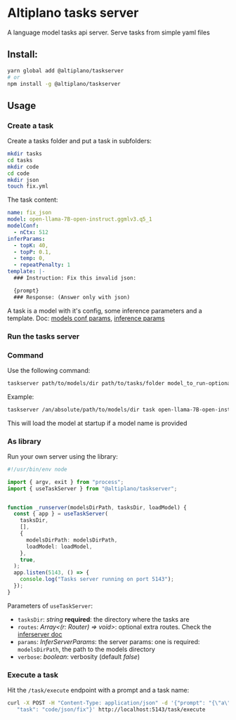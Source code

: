 # Altiplano tasks server

A language model tasks api server. Serve tasks from simple yaml files

## Install:

```bash
yarn global add @altiplano/taskserver
# or 
npm install -g @altiplano/taskserver
```

## Usage

### Create a task

Create a tasks folder and put a task in subfolders:

```bash
mkdir tasks
cd tasks
mkdir code
cd code
mkdir json
touch fix.yml
```

The task content:

```yaml
name: fix_json
model: open-llama-7B-open-instruct.ggmlv3.q5_1
modelConf:
  - nCtx: 512
inferParams:
  - topK: 40,
  - topP: 0.1,
  - temp: 0,
  - repeatPenalty: 1
template: |-
  ### Instruction: Fix this invalid json:

  {prompt}
  ### Response: (Answer only with json)
```

A task is a model with it's config, some inference parameters and a template. Doc:
[models conf params](https://github.com/synw/altiplano/tree/main/packages/usellama#loading-a-model), 
[inference params](https://github.com/synw/altiplano/tree/main/packages/usellama#inference-parameters)

### Run the tasks server

### Command

Use the following command:

```bash
taskserver path/to/models/dir path/to/tasks/folder model_to_run-optional
```

Example:

```bash
taskserver /an/absolute/path/to/models/dir task open-llama-7B-open-instruct.ggmlv3.q5_1.bin
```

This will load the model at startup if a model name is provided

### As library

Run your own server using the library:

```ts
#!/usr/bin/env node

import { argv, exit } from "process";
import { useTaskServer } from "@altiplano/taskserver";


function _runserver(modelsDirPath, tasksDir, loadModel) {
  const { app } = useTaskServer(
    tasksDir,
    [],
    {
      modelsDirPath: modelsDirPath,
      loadModel: loadModel,
    },
    true,
  );
  app.listen(5143, () => {
    console.log("Tasks server running on port 5143");
  });
}
```

Parameters of `useTaskServer`:

- `tasksDir`: *string* **required**: the directory where the tasks are
- `routes`: *Array<(r: Router) => void>*: optional extra routes. Check the [inferserver doc](https://github.com/synw/altiplano/tree/main/packages/inferserver#router-options)
- `params`: *InferServerParams*: the server params: one is required: `modelsDirPath`, the path to the models directory
- `verbose`: *boolean*: verbosity (default *false*)

### Execute a task

Hit the `/task/execute` endpoint with a prompt and a task name:

```bash
curl -X POST -H "Content-Type: application/json" -d '{"prompt": "{\"a\":1,}", \
   "task": "code/json/fix"}' http://localhost:5143/task/execute
```

